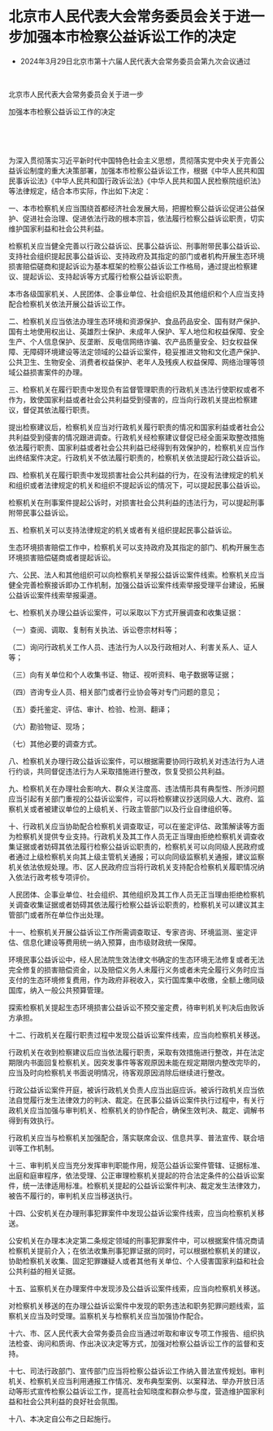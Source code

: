 # 北京市人民代表大会常务委员会关于进一步加强本市检察公益诉讼工作的决定

- 2024年3月29日北京市第十六届人民代表大会常务委员会第九次会议通过

<!-- INFO END -->

​

北京市人民代表大会常务委员会关于进一步

加强本市检察公益诉讼工作的决定

​

​

为深入贯彻落实习近平新时代中国特色社会主义思想，贯彻落实党中央关于完善公益诉讼制度的重大决策部署，加强本市检察公益诉讼工作，根据《中华人民共和国民事诉讼法》《中华人民共和国行政诉讼法》《中华人民共和国人民检察院组织法》等法律规定，结合本市实际，作出如下决定：

一、本市检察机关应当围绕首都经济社会发展大局，把握检察公益诉讼促进公益保护、促进社会治理、促进依法行政的根本宗旨，依法履行检察公益诉讼职责，切实维护国家利益和社会公共利益。

检察机关应当健全完善以行政公益诉讼、民事公益诉讼、刑事附带民事公益诉讼、支持社会组织提起民事公益诉讼、支持政府及其指定的部门或者机构开展生态环境损害赔偿磋商和提起诉讼为基本框架的检察公益诉讼工作格局，通过提出检察建议、提起诉讼、支持起诉等方式履行检察公益诉讼职责。

本市各级国家机关、人民团体、企事业单位、社会组织及其他组织和个人应当支持配合检察机关依法开展公益诉讼工作。

二、检察机关应当依法办理生态环境和资源保护、食品药品安全、国有财产保护、国有土地使用权出让、英雄烈士保护、未成年人保护、军人地位和权益保障、安全生产、个人信息保护、反垄断、反电信网络诈骗、农产品质量安全、妇女权益保障、无障碍环境建设等法定领域的公益诉讼案件，稳妥推进文物和文化遗产保护、公共卫生、生物安全、消费者权益保护、老年人及残疾人权益保障、网络治理等领域公益损害案件的办理。

三、检察机关在履行职责中发现负有监督管理职责的行政机关违法行使职权或者不作为，致使国家利益或者社会公共利益受到侵害的，应当向行政机关提出检察建议，督促其依法履行职责。

提出检察建议后，检察机关应当对行政机关履行职责的情况和国家利益或者社会公共利益受到侵害的情况跟进调查。行政机关经检察建议督促已经全面采取整改措施依法履行职责、国家利益或者社会公共利益已经得到有效保护的，检察机关应当作出终结案件决定。行政机关不依法履行职责的，检察机关依法提起行政公益诉讼。

四、检察机关在履行职责中发现损害社会公共利益的行为，在没有法律规定的机关和组织或者法律规定的机关和组织不提起诉讼的情况下，可以提起民事公益诉讼。

检察机关在刑事案件提起公诉时，对损害社会公共利益的违法行为，可以提起刑事附带民事公益诉讼。

五、检察机关可以支持法律规定的机关或者有关组织提起民事公益诉讼。

生态环境损害赔偿工作中，检察机关可以支持政府及其指定的部门、机构开展生态环境损害赔偿磋商或者提起诉讼。

六、公民、法人和其他组织可以向检察机关举报公益诉讼案件线索。检察机关应当健全完善检察接诉即办工作机制，加强公益诉讼案件线索举报受理平台建设，拓展公益诉讼案件线索举报渠道。

七、检察机关办理公益诉讼案件，可以采取以下方式开展调查和收集证据：

（一）查阅、调取、复制有关执法、诉讼卷宗材料等；

（二）询问行政机关工作人员、违法行为人以及行政相对人、利害关系人、证人等；

（三）向有关单位和个人收集书证、物证、视听资料、电子数据等证据；

（四）咨询专业人员、相关部门或者行业协会等对专门问题的意见；

（五）委托鉴定、评估、审计、检验、检测、翻译；

（六）勘验物证、现场；

（七）其他必要的调查方式。

八、检察机关办理行政公益诉讼案件，可以根据需要协同行政机关对违法行为人进行约谈，共同督促违法行为人采取措施进行整改，恢复受损公共利益。

九、检察机关在办理社会影响大、群众关注度高、违法情形具有典型性、所涉问题应当引起有关部门重视的公益诉讼案件，可以将检察建议抄送同级人大、政府、监察机关或者被建议单位的上级机关、行政主管部门以及行业自律组织等。

十、行政机关应当协助配合检察机关调查取证，可以在鉴定评估、政策解读等方面为检察机关提供专业支持。行政机关及其工作人员无正当理由拒绝检察机关调查收集证据或者妨碍其依法履行检察公益诉讼职责的，检察机关可以向同级人民政府或者通过上级检察机关向其上级主管机关通报；可以向同级监察机关通报，建议监察机关依法依规处理。市、区人民政府应当将行政机关支持配合检察机关履职情况纳入依法行政考核专项评价。

人民团体、企事业单位、社会组织、其他组织及其工作人员无正当理由拒绝检察机关调查收集证据或者妨碍其依法履行检察公益诉讼职责的，检察机关可以建议其主管部门或者所在单位作出处理。

十一、检察机关开展公益诉讼工作所需调查取证、专家咨询、环境监测、鉴定评估、信息化建设等费用统一纳入预算，由市级财政统一保障。

环境民事公益诉讼中，经人民法院生效法律文书确定的生态环境无法修复或者无法完全修复的损害赔偿资金，以及赔偿义务人未履行义务或者未完全履行义务时应当支付的生态环境修复费用，作为政府非税收入，实行国库集中收缴，全额上缴同级国库，纳入一般公共预算管理。

探索检察机关提起生态环境损害公益诉讼不预交鉴定费，待审判机关判决后由败诉方承担。

十二、行政机关在履行职责过程中发现公益诉讼案件线索，应当向检察机关移送。

行政机关在收到检察建议后应当依法履行职责，采取有效措施进行整改，并在法定期限内书面回复检察机关。因突发事件等客观原因未能在规定期限内整改完毕的，应当及时向检察机关书面说明情况，待客观原因消除后继续进行整改。

行政公益诉讼案件开庭，被诉行政机关负责人应当出庭应诉。被诉行政机关应当依法自觉履行发生法律效力的判决、裁定。在民事公益诉讼案件执行过程中，有关行政机关应当加强与审判机关、检察机关的协作配合，确保生效判决、裁定、调解书得到有效执行。

行政机关应当与检察机关加强配合，落实联席会议、信息共享、普法宣传、联合培训等工作机制。

十三、审判机关应当充分发挥审判职能作用，规范公益诉讼案件管辖、证据标准、出庭和庭审程序，依法受理、公正审理检察机关提起的符合法定条件的公益诉讼案件，统一法律适用标准。检察机关提起的公益诉讼案件判决、裁定发生法律效力，被告不履行的，审判机关应当移送执行。

十四、公安机关在办理刑事犯罪案件中发现公益诉讼案件线索，应当向检察机关移送。

公安机关在办理本决定第二条规定领域的刑事犯罪案件中，可以根据案件情况商请检察机关提前介入；在依法收集刑事犯罪证据的同时，可以根据检察机关的建议，协助检察机关收集、固定犯罪嫌疑人或者其他有关单位、个人侵害国家利益和社会公共利益的相关证据。

十五、监察机关在办理案件中发现涉及公益诉讼案件线索，应当向检察机关移送。

对检察机关移送的在办理公益诉讼案件中发现的职务违法和职务犯罪问题线索，监察机关应当及时受理。监察机关与检察机关应当加强协作配合。

十六、市、区人民代表大会常务委员会应当通过听取和审议专项工作报告、组织执法检查、询问和质询、作出决议决定等方式，加强对检察公益诉讼工作的监督和支持。

十七、司法行政部门、宣传部门应当将检察公益诉讼工作纳入普法宣传规划。审判机关、检察机关应当利用通报工作情况、发布典型案例、以案释法、举办开放日活动等形式宣传检察公益诉讼工作，提高社会知晓度和群众参与度，营造维护国家利益和社会公共利益的良好社会氛围。

十八、本决定自公布之日起施行。
